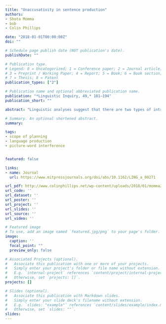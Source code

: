 ```yaml
---
title: "Unaccusativity in sentence production"
authors:
- Shota Momma
- bob
- Colin Phillips

date: "2018-01-01T00:00:00Z"
doi: ""

# Schedule page publish date (NOT publication's date).
publishDate: ""

# Publication type.
# Legend: 0 = Uncategorized; 1 = Conference paper; 2 = Journal article;
# 3 = Preprint / Working Paper; 4 = Report; 5 = Book; 6 = Book section;
# 7 = Thesis; 8 = Patent
publication_types: ["2"]

# Publication name and optional abbreviated publication name.
publication: "*Linguistic Inquiry, 49,* 181–194"
publication_short: ""

abstract: "Linguistic analyses suggest that there are two types of intransitive verbs<b>:</b> unaccusatives, whose sole argument is a patient or theme (e.g., fall), and unergatives, whose sole argument is an agent (e.g., jump).1 Past psycholinguistic experiments suggest that this distinction affects how sentences are processed: for example, it modulates both comprehension processes (Bever and Sanz 1997, Friedmann et al. 2008) and production processes (Kegl 1995, Kim 2006, M. Lee and Thompson 2004, J. Lee and Thompson 2011, McAllister et al. 2009). Given this body of evidence, it is reasonable to assume, as we do here, that this distinction is directly relevant to psycholinguistic theorizing. However, especially in production, exactly how this distinction affects processing is unknown, beyond the suggestion that unaccusatives somehow involve more complex processing than unergatives (see J. Lee and Thompson 2011). Here we examine how real-time planning processes in production differ for unaccusatives and unergatives. We build on previous studies on lookahead effects in sentence planning that show that verbs are planned before a deep object is uttered but not before a deep subject is uttered (Momma, Slevc, and Phillips 2015, 2016). (We use terms like deep subject in a theory-neutral fashion, with no intended commitment to a specific syntactic encoding.) This line of research sheds light on the broader issue of how the theory of argument structure relates to sentence production."

# Summary. An optional shortened abstract.
summary:

tags:
- scope of planning
- language production
- picture-word interference


featured: false

links:
- name: Journal
  url: https://www.mitpressjournals.org/doi/abs/10.1162/LING_a_00271

url_pdf: http://www.colinphillips.net/wp-content/uploads/2018/01/momma2018-unaccusative.pdf
url_code: ''
url_dataset: ''
url_poster: ''
url_project: ''
url_slides: ''
url_source: ''
url_video: ''

# Featured image
# To use, add an image named `featured.jpg/png` to your page's folder. 
image:
  caption: ''
  focal_point: ""
  preview_only: false

# Associated Projects (optional).
#   Associate this publication with one or more of your projects.
#   Simply enter your project's folder or file name without extension.
#   E.g. `internal-project` references `content/project/internal-project/index.md`.
#   Otherwise, set `projects: []`.
projects: []

# Slides (optional).
#   Associate this publication with Markdown slides.
#   Simply enter your slide deck's filename without extension.
#   E.g. `slides: "example"` references `content/slides/example/index.md`.
#   Otherwise, set `slides: ""`.
slides:
---
```


